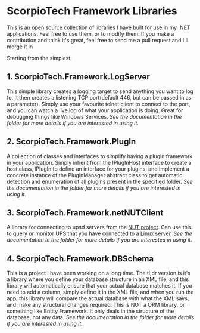 # ScorpioTech Framework Libraries

This is an open source collection of libraries I have built for use in my .NET applications.
Feel free to use them, or to modify them. If you make a contribution and think it's great, feel free to send
me a pull request and I'll merge it in

Starting from the simplest:

## 1. ScorpioTech.Framework.LogServer
This simple library creates a logging target to send anything you want to log to. It then creates a listening
TCP port(default 446, but can be passed in as a parameter). Simply use your favourite telnet client to connect
to the port, and you can watch a live log of what your application is doing. Great for debugging things like
Windows Services.
_See the documentation in the folder for more details if you are interested in using it._

## 2. ScorpioTech.Framework.PlugIn
A collection of classes and interfaces to simplify having a plugin framework in your application. Simply
inherit from the IPlugInHost interface to create a host class, IPlugIn to define an interface for your
plugins, and implement a concrete instance of the PlugInManager abstract class to get automatic detection
and enumeration of all plugins present in the specified folder.
_See the documentation in the folder for more details if you are interested in using it._

## 3. ScorpioTech.Framework.netNUTClient
A library for connecting to upsd servers from the [NUT project](www.networkupstools.org). Can use this to
query or monitor UPS that you have connected to a Linux server.
_See the documentation in the folder for more details if you are interested in using it._

## 4. ScorpioTech.Framework.DBSchema
This is a project I have been working on a long time. The tl;dr version is it's a library where you define 
your database structure in an XML file, and this library will automatically ensure that your actual database
matches it. If you need to add a column, simply define it in the XML file, and when you run the app, this
library will compare the actual database with what the XML says, and make any structural changes required.
This is NOT a ORM library, or something like Entity Framework. It only deals in the structure of the database,
not any data.
_See the documentation in the folder for more details if you are interested in using it._
